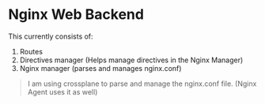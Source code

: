 # Nginx Web Backend

This currently consists of:

1. Routes
2. Directives manager (Helps manage directives in the Nginx Manager)
3. Nginx manager (parses and manages nginx.conf)

> I am using crossplane to parse and manage the nginx.conf file. (Nginx Agent uses it as well)
